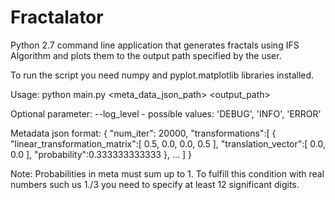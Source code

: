 # Fractalator
Python 2.7 command line application that generates fractals using IFS Algorithm and plots them to the output path
specified by the user.

To run the script you need numpy and pyplot.matplotlib libraries installed.

Usage:
python main.py <meta_data_json_path> <output_path>

Optional parameter:
--log_level - possible values: 'DEBUG', 'INFO', 'ERROR'

Metadata json format:
{
  "num_iter": 20000,
   "transformations":[
      {
         "linear_transformation_matrix":[
            0.5,
            0.0,
            0.0,
            0.5
         ],
         "translation_vector":[
            0.0,
            0.0
         ],
         "probability":0.333333333333
      },
      ...
   ]
}


Note: Probabilities in meta must sum up to 1. To fulfill this condition with real numbers such us 1./3 you need to
specify at least 12 significant digits.



